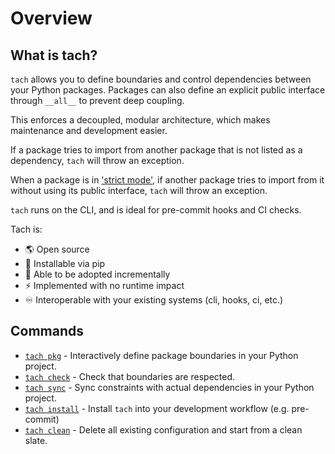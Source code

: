 # Overview

## What is tach?
`tach` allows you to define boundaries and control dependencies between your Python packages.
Packages can also define an explicit public interface through `__all__` to prevent deep coupling.

This enforces a decoupled, modular architecture, which makes maintenance and development easier.

If a package tries to import from another package that is not listed as a dependency, `tach` will throw an exception.

When a package is in ['strict mode'](strict-mode.md), if another package tries to import from it without using its public interface, `tach` will throw an exception.

`tach` runs on the CLI, and is ideal for pre-commit hooks and CI checks.

Tach is:
- 🌎 Open source
- 🐍 Installable via pip
- 🔧 Able to be adopted incrementally
- ⚡  Implemented with no runtime impact
- ♾️ Interoperable with your existing systems (cli, hooks, ci, etc.)

## Commands
* [`tach pkg`](usage.md#tach-pkg) - Interactively define package boundaries in your Python project.
* [`tach check`](usage.md#tach-check) - Check that boundaries are respected.
* [`tach sync`](usage.md#tach-sync) - Sync constraints with actual dependencies in your Python project.
* [`tach install`](usage.md#tach-install) - Install `tach` into your development workflow (e.g. pre-commit)
* [`tach clean`](usage.md#tach-clean) - Delete all existing configuration and start from a clean slate.

